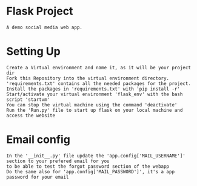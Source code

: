# Flask Project
	A demo social media web app.

# Setting Up
	Create a Virtual environment and name it, as it will be your project dir
	Fork this Repository into the virtual environment directory.
	'requirements.txt' contains all the needed packages for the project.
	Install the packages in 'requirements.txt' with 'pip install -r'
	Start/activate your virtual environment 'flask_env' with the bash script 'startvm'
	You can stop the virtual machine using the command 'deactivate'
	Run the 'Run.py' file to start up flask on your local machine and access the website

# Email config
	In the '__init__.py' file update the 'app.config['MAIL_USERNAME']' section to your prefered email for you
	to be able to test the forgot password section of the webapp
	Do the same also for 'app.config['MAIL_PASSWORD']', it's a app password for your email

